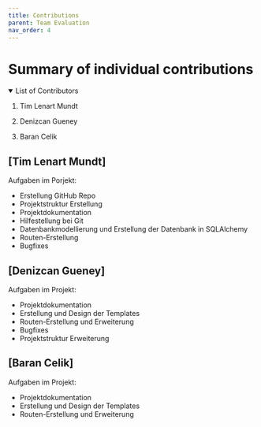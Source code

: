 ```yaml
---
title: Contributions
parent: Team Evaluation
nav_order: 4
---
```


# **Summary of individual contributions**

<details open markdown="block">

<summary>List of Contributors</summary>

1. Tim Lenart Mundt

2. Denizcan Gueney

3. Baran Celik
</details>

## [Tim Lenart Mundt]

Aufgaben im Porjekt:

+ Erstellung GitHub Repo
+ Projektstruktur Erstellung
+ Projektdokumentation
+ Hilfestellung bei Git 
+ Datenbankmodellierung und Erstellung der Datenbank in SQLAlchemy
+ Routen-Erstellung 
+ Bugfixes

## [Denizcan Gueney]

Aufgaben im Projekt:

+ Projektdokumentation
+ Erstellung und Design der Templates
+ Routen-Erstellung und Erweiterung
+ Bugfixes
+ Projektstruktur Erweiterung



## [Baran Celik]

Aufgaben im Projekt:

+ Projektdokumentation
+ Erstellung und Design der Templates
+ Routen-Erstellung und Erweiterung

<!---
Quelle von: https://github.com/hwrberlin/fswd-app/blob/main/docs/team-eval/contributions.md letzter Zugriff am: 12.06.2025
-->